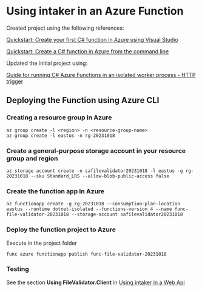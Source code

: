 # Using intaker in an Azure Function

Created project using the following references:

[Quickstart: Create your first C# function in Azure using Visual Studio](https://learn.microsoft.com/en-us/azure/azure-functions/functions-create-your-first-function-visual-studio)

[Quickstart: Create a C# function in Azure from the command line](https://learn.microsoft.com/en-us/azure/azure-functions/create-first-function-cli-csharp?tabs=windows%2Cazure-cli)

Updated the initial project using:

[Guide for running C# Azure Functions in an isolated worker process - HTTP trigger](https://learn.microsoft.com/en-us/azure/azure-functions/dotnet-isolated-process-guide#http-trigger)

## Deploying the Function using Azure CLI

### Creating a resource group in Azure
```
az group create -l <region> -n <resource-group-name>
az group create -l eastus -n rg-20231018
```

### Create a general-purpose storage account in your resource group and region
```
az storage account create -n safilevalidator20231018 -l eastus -g rg-20231018 --sku Standard_LRS --allow-blob-public-access false
```

### Create the function app in Azure
```
az functionapp create -g rg-20231018 --consumption-plan-location eastus --runtime dotnet-isolated --functions-version 4 --name func-file-validator-20231018 --storage-account safilevalidator20231018
```

### Deploy the function project to Azure
Execute in the project folder
```
func azure functionapp publish func-file-validator-20231018
```

### Testing

See the section **Using FileValidator.Client** in [Using intaker in a Web Api](/webapi/readme.md)
